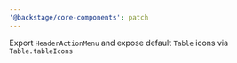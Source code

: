 ```yaml
---
'@backstage/core-components': patch
---
```


Export `HeaderActionMenu` and expose default `Table` icons via `Table.tableIcons`
